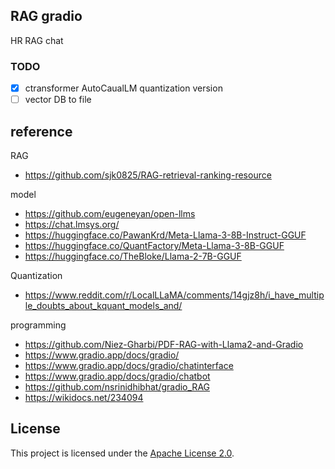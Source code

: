 ## RAG gradio
HR RAG chat

### TODO
- [x] ctransformer AutoCaualLM quantization version
- [ ] vector DB to file

## reference
RAG
- https://github.com/sjk0825/RAG-retrieval-ranking-resource

model
- https://github.com/eugeneyan/open-llms 
- https://chat.lmsys.org/
- https://huggingface.co/PawanKrd/Meta-Llama-3-8B-Instruct-GGUF
- https://huggingface.co/QuantFactory/Meta-Llama-3-8B-GGUF
- https://huggingface.co/TheBloke/Llama-2-7B-GGUF 

Quantization
- https://www.reddit.com/r/LocalLLaMA/comments/14gjz8h/i_have_multiple_doubts_about_kquant_models_and/ 

programming
- https://github.com/Niez-Gharbi/PDF-RAG-with-Llama2-and-Gradio
- https://www.gradio.app/docs/gradio/
- https://www.gradio.app/docs/gradio/chatinterface
- https://www.gradio.app/docs/gradio/chatbot
- https://github.com/nsrinidhibhat/gradio_RAG 
- https://wikidocs.net/234094 

## License
This project is licensed under the [Apache License 2.0](https://github.com/Niez-Gharbi/PDF-RAG-with-Llama2-and-Gradio/blob/main/LICENSE).
